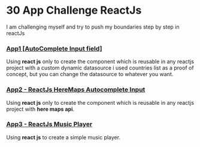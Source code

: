 
# 30 App Challenge ReactJs
I am challenging myself and try to push my boundaries step by step in reactJs

### [App1 \[AutoComplete Input field\]](https://github.com/ahmedmandur/App1-AutoComplete-Input-field)
Using **react js** only to create the component which is reusable in any reactjs project with a custom dynamic datasource
i used countries list as a proof of concept, but you can change the datasource to whatever you want.

### [App2 - ReactJs HereMaps Autocomplete Input](https://github.com/ahmedmandur/react-here-autocomplete)
Using **react js** only to create the component which is reusable in any reactjs project with **here maps api**.

### [App3 - ReactJs Music Player](https://github.com/ahmedmandur/reactjs-music-player)
Using **react js** to create a simple music player.
